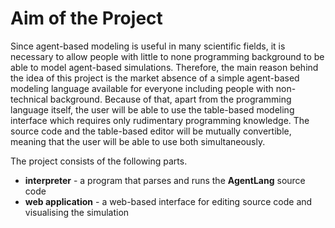 # Aim of the Project

Since agent-based modeling is useful in many scientific fields, it is necessary to allow people with little to none programming background to be able to model agent-based simulations. Therefore, the main reason behind the idea of this project is the market absence of a simple agent-based modeling language available for everyone including people with non-technical background. Because of that, apart from the programming language itself, the user will be able to use the table-based modeling interface which requires only rudimentary programming knowledge. The source code and the table-based editor will be mutually convertible, meaning that the user will be able to use both simultaneously.

The project consists of the following parts.
- **interpreter** - a program that parses and runs the **AgentLang** source code
- **web application** - a web-based interface for editing source code and visualising the simulation
